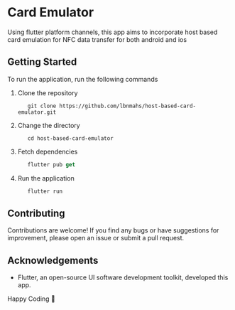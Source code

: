 # Card Emulator

Using flutter platform channels, this app aims to incorporate host based card emulation for NFC data transfer for both android and ios

## Getting Started

To run the application, run the following commands

1. Clone the repository
    ```git
       git clone https://github.com/lbnmahs/host-based-card-emulator.git
    ```

2. Change the directory
    ```git
       cd host-based-card-emulator
    ```

3. Fetch dependencies
    ```dart
       flutter pub get
    ```

4. Run the application
    ```dart
       flutter run
    ```
## Contributing

Contributions are welcome! If you find any bugs or have suggestions for improvement, please open an issue or submit a pull request.


## Acknowledgements

* Flutter, an open-source UI software development toolkit, developed this app.

Happy Coding 🚀